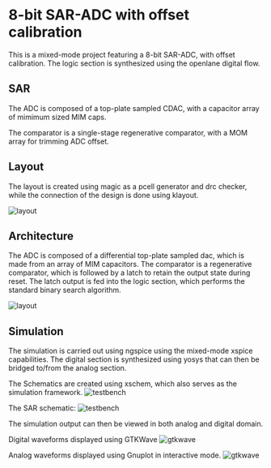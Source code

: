 # 8-bit SAR-ADC with offset calibration

This is a mixed-mode project featuring a 8-bit SAR-ADC, with offset calibration.
The logic section is synthesized using the openlane digital flow.

## SAR

The ADC is composed of a top-plate sampled CDAC, with a capacitor array of 
mimimum sized MIM caps.

The comparator is a single-stage regenerative comparator, with a MOM array 
for trimming ADC offset. 


## Layout

The layout is created using magic as a pcell generator and drc checker, while the 
connection of the design is done using klayout.


![layout](https://github.com/chrische-xx/caravel_user_project_analog/blob/main/docs/layout.png)


## Architecture

The ADC is composed of a differential top-plate sampled dac, which is made from an array of MIM capacitors.
The comparator is a regenerative comparator, which is followed by a latch to retain the output state during
reset. The latch output is fed into the logic section, which performs the standard binary search algorithm. 

![layout](https://github.com/chrische-xx/caravel_user_project_analog/blob/main/docs/pictures/architecture.png)


## Simulation

The simulation is carried out using ngspice using the mixed-mode xspice capabilities.
The digital section is synthesized using yosys that can then be bridged to/from the
analog section.

The Schematics are created using xschem, which also serves as the simulation framework.
![testbench](https://github.com/chrische-xx/caravel_user_project_analog/blob/main/docs/pictures/xschem.png)

The SAR schematic:
![testbench](https://github.com/chrische-xx/caravel_user_project_analog/blob/main/docs/pictures/sar.png)

The simulation output can then be viewed in both analog and digital domain.

Digital waveforms displayed using GTKWave
![gtkwave](https://github.com/chrische-xx/caravel_user_project_analog/blob/main/docs/pictures/gtkwave.png)

Analog waveforms displayed using Gnuplot in interactive mode.
![gtkwave](https://github.com/chrische-xx/caravel_user_project_analog/blob/main/docs/pictures/gnuplot.png)
